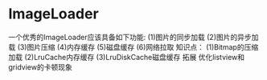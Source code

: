 # ImageLoader
一个优秀的ImageLoader应该具备如下功能:
(1)图片的同步加载
(2)图片的异步加载
(3)图片压缩
(4)内存缓存
(5)磁盘缓存
(6)网络拉取
知识点：
(1)Bitmap的压缩加载
(2)LruCache内存缓存
(3)LruDiskCache磁盘缓存
拓展
优化listview和gridview的卡顿现象
